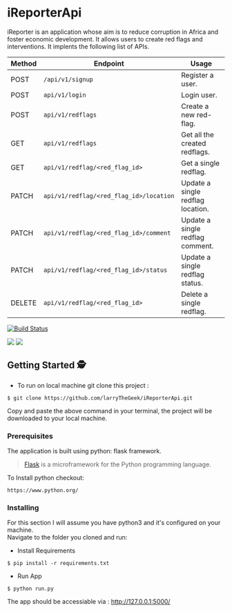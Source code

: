 # iReporterApi
iReporter is an application whose aim is to reduce corruption in Africa and foster economic development. It allows users to create red flags and interventions. It implents the following list of APIs.

Method | Endpoint | Usage |
| ---- | ---- | --------------- |
|POST| `/api/v1/signup` |  Register a user. |
|POST| `api/v1/login` | Login user.|
|POST| `api/v1/redflags` | Create a new red-flag. |
|GET| `api/v1/redflags` | Get all the created redflags. |
|GET| `api/v1/redflag/<red_flag_id>` | Get a single redflag. |
|PATCH| `api/v1/redflag/<red_flag_id>/location` | Update a single redflag location. |
|PATCH| `api/v1/redflag/<red_flag_id>/comment` | Update a single redflag comment. |
|PATCH| `api/v1/redflag/<red_flag_id>/status` | Update a single redflag status. |
|DELETE| `api/v1/redflag/<red_flag_id>` | Delete a single redflag. |



[![Build Status](https://travis-ci.com/larryTheGeek/iReporterApi.svg?branch=develop)](https://travis-ci.com/larryTheGeek/iReporterApi)

<a href="https://codeclimate.com/github/larryTheGeek/iReporterApi/maintainability"><img src="https://api.codeclimate.com/v1/badges/55f6147ce61b0772db62/maintainability" /></a>
<a href="https://codeclimate.com/github/larryTheGeek/iReporterApi/test_coverage"><img src="https://api.codeclimate.com/v1/badges/55f6147ce61b0772db62/test_coverage" /></a>

## Getting Started 🕵
- To run on local machine git clone this project :
```
$ git clone https://github.com/larryTheGeek/iReporterApi.git
```
Copy and paste the above command in your terminal, the project will be downloaded to your local machine.

### Prerequisites
The application is built using python: flask framework.
>[Flask](http://flask.pocoo.org/) is a microframework for the Python programming language.


To Install python checkout:
```
https://www.python.org/
```
### Installing
For this section I will assume you have python3 and it's configured on your machine. </br>
Navigate to the folder you cloned and run: </br>

- Install Requirements
```
$ pip install -r requirements.txt
```
- Run App 
```
$ python run.py
```
The app should be accessiable via : http://127.0.0.1:5000/

